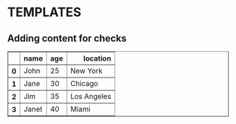 # TEMPLATES

## Adding content for checks


<div>

<table border="1" class="dataframe">
  <thead>
    <tr style="text-align: right;">
      <th></th>
      <th>name</th>
      <th>age</th>
      <th>location</th>
    </tr>
  </thead>
  <tbody>
    <tr>
      <th>0</th>
      <td>John</td>
      <td>25</td>
      <td>New York</td>
    </tr>
    <tr>
      <th>1</th>
      <td>Jane</td>
      <td>30</td>
      <td>Chicago</td>
    </tr>
    <tr>
      <th>2</th>
      <td>Jim</td>
      <td>35</td>
      <td>Los Angeles</td>
    </tr>
    <tr>
      <th>3</th>
      <td>Janet</td>
      <td>40</td>
      <td>Miami</td>
    </tr>
  </tbody>
</table>
</div>

